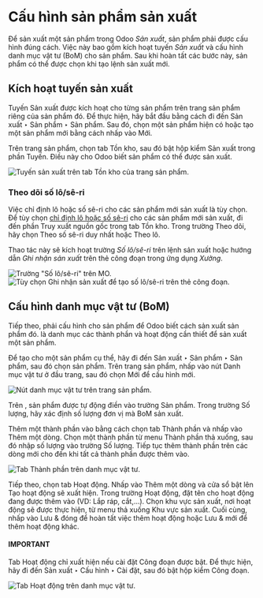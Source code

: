 # Cấu hình sản phẩm sản xuất

Để sản xuất một sản phẩm trong Odoo *Sản xuất*, sản phẩm phải được cấu hình đúng cách. Việc này bao gồm kích hoạt tuyến *Sản xuất* và cấu hình danh mục vật tư (BoM) cho sản phẩm. Sau khi hoàn tất các bước này, sản phẩm có thể được chọn khi tạo lệnh sản xuất mới.

## Kích hoạt tuyến sản xuất

Tuyến Sản xuất được kích hoạt cho từng sản phẩm trên trang sản phẩm riêng của sản phẩm đó. Để thực hiện, hãy bắt đầu bằng cách đi đến Sản xuất ‣ Sản phẩm ‣ Sản phẩm. Sau đó, chọn một sản phẩm hiện có hoặc tạo một sản phẩm mới bằng cách nhấp vào Mới.

Trên trang sản phẩm, chọn tab Tồn kho, sau đó bật hộp kiểm Sản xuất trong phần Tuyến. Điều này cho Odoo biết sản phẩm có thể được sản xuất.

![Tuyến sản xuất trên tab Tồn kho của trang sản phẩm.](applications/inventory_and_mrp/manufacturing/basic_setup/configure_manufacturing_product/manufacturing-route.png)

<a id="manufacturing-basic-setup-lot-serial-tracking"></a>

### Theo dõi số lô/sê-ri

Việc chỉ định lô hoặc số sê-ri cho các sản phẩm mới sản xuất là tùy chọn. Để tùy chọn [chỉ định lô hoặc số sê-ri](../../inventory/product_management/product_tracking/create_sn.md) cho các sản phẩm mới sản xuất, đi đến phần Truy xuất nguồn gốc trong tab Tồn kho. Trong trường Theo dõi, hãy chọn Theo số sê-ri duy nhất hoặc Theo lô.

Thao tác này sẽ kích hoạt trường *Số lô/sê-ri* trên lệnh sản xuất hoặc hướng dẫn *Ghi nhận sản xuất* trên thẻ công đoạn trong ứng dụng *Xưởng*.

![Trường "Số lô/sê-ri" trên MO.](applications/inventory_and_mrp/manufacturing/basic_setup/configure_manufacturing_product/lot-number-field.png)![Tùy chọn **Ghi nhận sản xuất** để tạo số lô/sê-ri trên thẻ công đoạn.](applications/inventory_and_mrp/manufacturing/basic_setup/configure_manufacturing_product/register-production.png)

## Cấu hình danh mục vật tư (BoM)

Tiếp theo, phải cấu hình  cho sản phẩm để Odoo biết cách sản xuất sản phẩm đó.  là danh mục các thành phần và hoạt động cần thiết để sản xuất một sản phẩm.

Để tạo  cho một sản phẩm cụ thể, hãy đi đến Sản xuất ‣ Sản phẩm ‣ Sản phẩm, sau đó chọn sản phẩm. Trên trang sản phẩm, nhấp vào nút Danh mục vật tư ở đầu trang, sau đó chọn Mới để cấu hình  mới.

![Nút danh mục vật tư trên trang sản phẩm.](applications/inventory_and_mrp/manufacturing/basic_setup/configure_manufacturing_product/bom-smart-button.png)

Trên , sản phẩm được tự động điền vào trường Sản phẩm. Trong trường Số lượng, hãy xác định số lượng đơn vị mà BoM sản xuất.

Thêm một thành phần vào  bằng cách chọn tab Thành phần và nhấp vào Thêm một dòng. Chọn một thành phần từ menu Thành phần thả xuống, sau đó nhập số lượng vào trường Số lượng. Tiếp tục thêm thành phần trên các dòng mới cho đến khi tất cả thành phần được thêm vào.

![Tab Thành phần trên danh mục vật tư.](applications/inventory_and_mrp/manufacturing/basic_setup/configure_manufacturing_product/components-tab.png)

Tiếp theo, chọn tab Hoạt động. Nhấp vào Thêm một dòng và cửa sổ bật lên Tạo hoạt động sẽ xuất hiện. Trong trường Hoạt động, đặt tên cho hoạt động đang được thêm vào (VD: Lắp ráp, cắt,...). Chọn khu vực sản xuất, nơi hoạt động sẽ được thực hiện, từ menu thả xuống Khu vực sản xuất. Cuối cùng, nhấp vào Lưu & đóng để hoàn tất việc thêm hoạt động hoặc Lưu & mới để thêm hoạt động khác.

#### IMPORTANT
Tab Hoạt động chỉ xuất hiện nếu cài đặt Công đoạn được bật. Để thực hiện, hãy đi đến Sản xuất ‣ Cấu hình ‣ Cài đặt, sau đó bật hộp kiểm Công đoạn.

![Tab Hoạt động trên danh mục vật tư.](applications/inventory_and_mrp/manufacturing/basic_setup/configure_manufacturing_product/operations-tab.png)
